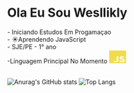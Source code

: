 <h1> Ola Eu Sou Wesllikly </h1>
<div>
- Iniciando Estudos Em Progamaçao <br>
- ☀Aprendendo JavaScript <br>
- SJE/PE - 1° ano <br >
 -Linguagem Principal No Momento <img alt="Rafa-Js" height="30" width="40" src="https://raw.githubusercontent.com/devicons/devicon/master/icons/javascript/javascript-plain.svg">
</div>
  <br>
  
![Anurag's GitHub stats](https://github-readme-stats.vercel.app/api?username=wesllikly&show_icons=true&theme=cobalt)
![Top Langs](https://github-readme-stats.vercel.app/api/top-langs/?username=wesllikly&langs_count=8)
